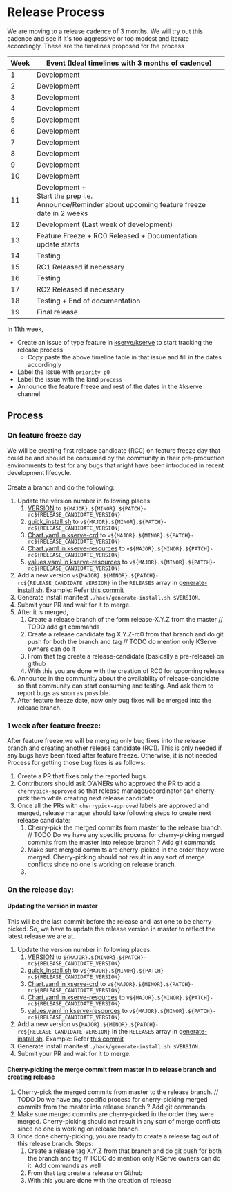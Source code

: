 # Release Process

We are moving to a release cadence of 3 months. We will try out this cadence and see if it's too aggressive or too modest and iterate accordingly.
These are the timelines proposed for the process

| Week | Event (Ideal timelines with 3 months of cadence)                                                        |
| ---- | ------------------------------------------------------------------------------------------------------- |
| 1    | Development                                                                                             |
| 2    | Development                                                                                             |
| 3    | Development                                                                                             |
| 4    | Development                                                                                             |
| 5    | Development                                                                                             |
| 6    | Development                                                                                             |
| 7    | Development                                                                                             |
| 8    | Development                                                                                             |
| 9    | Development                                                                                             |
| 10   | Development                                                                                             |
| 11   | Development +<br>Start the prep i.e.<br>Announce/Reminder about upcoming feature freeze date in 2 weeks |
| 12   | Development (Last week of development)                                                                  |
| 13   | Feature Freeze + RC0 Released + Documentation update starts                                             |
| 14   | Testing                                                                                                 |
| 15   | RC1 Released if necessary                                                                               |
| 16   | Testing                                                                                                 |
| 17   | RC2 Released if necessary                                                                               |
| 18   | Testing + End of documentation                                                                          |
| 19   | Final release                                                                                           |




In 11th week,
- Create an issue of type feature in [kserve/kserve](https://github.com/kserve/kserve) to start tracking the release process
    - Copy paste the above timeline table in that issue and fill in the dates accordingly
- Label the issue with `priority p0`
- Label the issue with the kind `process`
- Announce the feature freeze and rest of the dates in the #kserve channel


## Process
### On feature freeze day
We will be creating first release candidate (RC0) on feature freeze day that could be and should be consumed by the community in their pre-production environments to test for any
bugs that might have been introduced in recent development lifecycle.</br></br>
Create a branch and do the following:
1. Update the version number in following places:
    1. [VERSION](../python/VERSION) to `${MAJOR}.${MINOR}.${PATCH}-rc${RELEASE_CANDIDATE_VERSION}`
    2. [quick_install.sh](../hack/quick_install.sh#L35) to `v${MAJOR}.${MINOR}.${PATCH}-rc${RELEASE_CANDIDATE_VERSION}`
    3. [Chart.yaml in kserve-crd](../charts/kserve-crd/Chart.yaml#L3) to `v${MAJOR}.${MINOR}.${PATCH}-rc${RELEASE_CANDIDATE_VERSION}`
    4. [Chart.yaml in kserve-resources](../charts/kserve-resources/Chart.yaml#L3) to `v${MAJOR}.${MINOR}.${PATCH}-rc${RELEASE_CANDIDATE_VERSION}`
    5. [values.yaml in kserve-resources](../charts/kserve-resources/values.yaml#L2) to `v${MAJOR}.${MINOR}.${PATCH}-rc${RELEASE_CANDIDATE_VERSION}`
2. Add a new version `v${MAJOR}.${MINOR}.${PATCH}-rc${RELEASE_CANDIDATE_VERSION}` in the `RELEASES` array in [generate-install.sh](../hack/generate-install.sh). Example: Refer [this commit](https://github.com/rachitchauhan43/kserve/commit/6e9bd24ea137a3619da3297b4ff000379f7b2b38#diff-5f8f3e3a8ca601067664c7bf00c05aa2290a6ba625312754856ec873b840b6dbR42)
3. Generate install manifest `./hack/generate-install.sh $VERSION`.
4. Submit your PR and wait for it to merge.
5. After it is merged,
    1. Create a release branch of the form release-X.Y.Z from the master // TODO add git commands
    2. Create a release candidate tag X.Y.Z-rc0 from that branch and do git push for both the branch and tag // TODO do mention only KServe owners can do it
    3. From that tag create a release-candidate (basically a pre-release) on github
    4. With this you are done with the creation of RC0 for upcoming release
6. Announce in the community about the availability of release-candidate so that community can start consuming and testing. And ask them to report bugs as soon as possible.
7. After feature freeze date, now only bug fixes will be merged into the release branch.

### 1 week after feature freeze:
After feature freeze,we will be merging only bug fixes into the release branch and creating another release candidate (RC1).
This is only needed if any bugs have been fixed after feature freeze. Otherwise, it is not needed
Process for getting those bug fixes is as follows:
1. Create a PR that fixes only the reported bugs.
2. Contributors should ask OWNERs who approved the PR to add a `cherrypick-approved` so that release manager/coordinator can cherry-pick them while creating next release candidate
3. Once all the PRs with `cherrypick-approved` labels are approved and merged, release manager should take following steps to create next release candidate:
    1. Cherry-pick the merged commits from master to the release branch. // TODO Do we have any specific process for cherry-picking merged commits from the master into release branch ? Add git commands
    2. Make sure merged commits are cherry-picked in the order they were merged. Cherry-picking should not result in any sort of merge conflicts since no one is working on release branch.  
    3. 


### On the release day:

#### Updating the version in master 
This will be the last commit before the release and last one to be cherry-picked. So, we have to update the release version in master to reflect the latest release we are at.  
1. Update the version number in following places:
   1. [VERSION](../python/VERSION) to `${MAJOR}.${MINOR}.${PATCH}-rc${RELEASE_CANDIDATE_VERSION}`
   2. [quick_install.sh](../hack/quick_install.sh#L35) to `v${MAJOR}.${MINOR}.${PATCH}-rc${RELEASE_CANDIDATE_VERSION}`
   3. [Chart.yaml in kserve-crd](../charts/kserve-crd/Chart.yaml#L3) to `v${MAJOR}.${MINOR}.${PATCH}-rc${RELEASE_CANDIDATE_VERSION}`
   4. [Chart.yaml in kserve-resources](../charts/kserve-resources/Chart.yaml#L3) to `v${MAJOR}.${MINOR}.${PATCH}-rc${RELEASE_CANDIDATE_VERSION}`
   5. [values.yaml in kserve-resources](../charts/kserve-resources/values.yaml#L2) to `v${MAJOR}.${MINOR}.${PATCH}-rc${RELEASE_CANDIDATE_VERSION}`
2. Add a new version `v${MAJOR}.${MINOR}.${PATCH}-rc${RELEASE_CANDIDATE_VERSION}` in the `RELEASES` array in [generate-install.sh](../hack/generate-install.sh). Example: Refer [this commit](https://github.com/rachitchauhan43/kserve/commit/6e9bd24ea137a3619da3297b4ff000379f7b2b38#diff-5f8f3e3a8ca601067664c7bf00c05aa2290a6ba625312754856ec873b840b6dbR42)
3. Generate install manifest `./hack/generate-install.sh $VERSION`.
4. Submit your PR and wait for it to merge.

#### Cherry-picking the merge commit from master in to release branch and creating release
1. Cherry-pick the merged commits from master to the release branch. // TODO Do we have any specific process for cherry-picking merged commits from the master into release branch ? Add git commands 
2. Make sure merged commits are cherry-picked in the order they were merged. Cherry-picking should not result in any sort of merge conflicts since no one is working on release branch.
3. Once done cherry-picking, you are ready to create a release tag out of this release branch. Steps: 
   1. Create a release tag X.Y.Z from that branch and do git push for both the branch and tag // TODO do mention only KServe owners can do it. Add commands as well
   2. From that tag create a release on Github
   3. With this you are done with the creation of release



